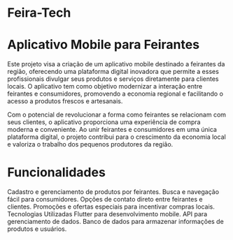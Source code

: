 # Feira-Tech
 
# Aplicativo Mobile para Feirantes
Este projeto visa a criação de um aplicativo mobile destinado a feirantes da região, oferecendo uma plataforma digital inovadora que permite a esses profissionais divulgar seus produtos e serviços diretamente para clientes locais. O aplicativo tem como objetivo modernizar a interação entre feirantes e consumidores, promovendo a economia regional e facilitando o acesso a produtos frescos e artesanais.

Com o potencial de revolucionar a forma como feirantes se relacionam com seus clientes, o aplicativo proporciona uma experiência de compra moderna e conveniente. Ao unir feirantes e consumidores em uma única plataforma digital, o projeto contribui para o crescimento da economia local e valoriza o trabalho dos pequenos produtores da região.

# Funcionalidades
Cadastro e gerenciamento de produtos por feirantes.
Busca e navegação fácil para consumidores.
Opções de contato direto entre feirantes e clientes.
Promoções e ofertas especiais para incentivar compras locais.
Tecnologias Utilizadas
Flutter para desenvolvimento mobile.
API para gerenciamento de dados.
Banco de dados para armazenar informações de produtos e usuários.